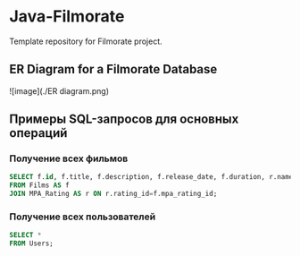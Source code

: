 # Java-Filmorate

Template repository for Filmorate project.

## ER Diagram for a Filmorate Database

![image](./ER diagram.png)

## Примеры SQL-запросов для основных операций

### Получение всех фильмов
```sql 
SELECT f.id, f.title, f.description, f.release_date, f.duration, r.name 
FROM Films AS f
JOIN MPA_Rating AS r ON r.rating_id=f.mpa_rating_id;
```  

### Получение всех пользователей
```sql
SELECT *
FROM Users;
```
